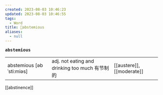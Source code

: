 ```yaml
---
created: 2023-08-03 10:46:23
updated: 2023-08-03 10:46:55
tags:
  - Word
title: 📖abstemious
aliases:
  - null
---
```


<pre><strong>abstemious</strong></pre>
|   |   |   |
|---|---|---|
|abstemious [əbˈsti:miəs]|adj. not eating and drinking too much 有节制的|[[austere]], [[moderate]]|
[[abstinence]]
